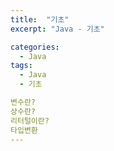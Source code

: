 ```yaml
---
title:  "기초"
excerpt: "Java - 기초"

categories:
  - Java
tags:
  - Java
  - 기초

변수란?
상수란?
리터털이란?
타입변환
---
```

